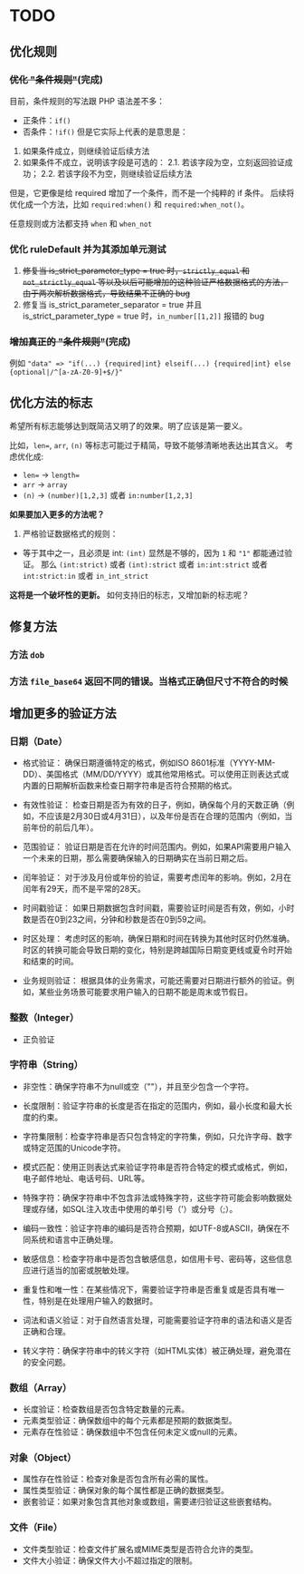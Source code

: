# TODO

## 优化规则

### ~~优化 "条件规则"~~(完成)
目前，条件规则的写法跟 PHP 语法差不多：
- 正条件：`if()`
- 否条件：`!if()`
但是它实际上代表的是意思是：
1. 如果条件成立，则继续验证后续方法
2. 如果条件不成立，说明该字段是可选的：
  2.1. 若该字段为空，立刻返回验证成功；
  2.2. 若该字段不为空，则继续验证后续方法

但是，它更像是给 required 增加了一个条件，而不是一个纯粹的 if 条件。
后续将优化成一个方法，比如 `required:when()` 和 `required:when_not()`。

任意规则或方法都支持 `when` 和 `when_not`

### 优化 ruleDefault 并为其添加单元测试
1. ~~修复当 is_strict_parameter_type = true 时，`strictly_equal` 和 `not_strictly_equal` 等以及以后可能增加的这种验证严格数据格式的方法，由于两次解析数据格式，导致结果不正确的 bug~~
2. 修复当 is_strict_parameter_separator = true 并且 is_strict_parameter_type = true 时，`in_number[[1,2]]` 报错的 bug


### ~~增加真正的 "条件规则"~~(完成)

例如 `"data" => "if(...) {required|int} elseif(...) {required|int} else {optional|/^[a-zA-Z0-9]+$/}"`

## 优化方法的标志
希望所有标志能够达到既简洁又明了的效果。明了应该是第一要义。

比如，`len=`, `arr`, `(n)` 等标志可能过于精简，导致不能够清晰地表达出其含义。
考虑优化成:
- `len=` -> `length=`
- `arr` -> `array`
- `(n)` -> `(number)[1,2,3]` 或者 `in:number[1,2,3]`

**如果要加入更多的方法呢？**
1. 严格验证数据格式的规则：
- 等于其中之一，且必须是 int: `(int)` 显然是不够的，因为 `1` 和 `"1"` 都能通过验证。
  那么 `(int:strict)` 或者 `(int):strict` 或者 `in:int:strict` 或者 `int:strict:in` 或者 `in_int_strict`

**这将是一个破坏性的更新。**
如何支持旧的标志，又增加新的标志呢？

## 修复方法

### 方法 `dob`
### 方法 `file_base64` 返回不同的错误。当格式正确但尺寸不符合的时候



## 增加更多的验证方法

### 日期（Date）

- 格式验证：
确保日期遵循特定的格式，例如ISO 8601标准（YYYY-MM-DD）、美国格式（MM/DD/YYYY）或其他常用格式。可以使用正则表达式或内置的日期解析函数来检查日期字符串是否符合预期的格式。

- 有效性验证：
检查日期是否为有效的日子，例如，确保每个月的天数正确（例如，不应该是2月30日或4月31日），以及年份是否在合理的范围内（例如，当前年份的前后几年）。

- 范围验证：
验证日期是否在允许的时间范围内。例如，如果API需要用户输入一个未来的日期，那么需要确保输入的日期确实在当前日期之后。

- 闰年验证：
对于涉及月份或年份的验证，需要考虑闰年的影响。例如，2月在闰年有29天，而不是平常的28天。

- 时间戳验证：
如果日期数据包含时间戳，需要验证时间是否有效，例如，小时数是否在0到23之间，分钟和秒数是否在0到59之间。

- 时区处理：
考虑时区的影响，确保日期和时间在转换为其他时区时仍然准确。时区的转换可能会导致日期的变化，特别是跨越国际日期变更线或夏令时开始和结束的时间。

- 业务规则验证：
根据具体的业务需求，可能还需要对日期进行额外的验证。例如，某些业务场景可能要求用户输入的日期不能是周末或节假日。

### 整数（Integer）

- 正负验证

### 字符串（String）

- 非空性：确保字符串不为null或空（""），并且至少包含一个字符。

- 长度限制：验证字符串的长度是否在指定的范围内，例如，最小长度和最大长度的约束。

- 字符集限制：检查字符串是否只包含特定的字符集，例如，只允许字母、数字或特定范围的Unicode字符。

- 模式匹配：使用正则表达式来验证字符串是否符合特定的模式或格式，例如，电子邮件地址、电话号码、URL等。

- 特殊字符：确保字符串中不包含非法或特殊字符，这些字符可能会影响数据处理或存储，如SQL注入攻击中使用的单引号（'）或分号（;）。

- 编码一致性：验证字符串的编码是否符合预期，如UTF-8或ASCII，确保在不同系统和语言中正确处理。

- 敏感信息：检查字符串中是否包含敏感信息，如信用卡号、密码等，这些信息应进行适当的加密或脱敏处理。

- 重复性和唯一性：在某些情况下，需要验证字符串是否重复或是否具有唯一性，特别是在处理用户输入的数据时。

- 词法和语义验证：对于自然语言处理，可能需要验证字符串的语法和语义是否正确和合理。

- 转义字符：确保字符串中的转义字符（如HTML实体）被正确处理，避免潜在的安全问题。

### 数组（Array）

- 长度验证：检查数组是否包含特定数量的元素。
- 元素类型验证：确保数组中的每个元素都是预期的数据类型。
- 元素存在性验证：确保数组中不包含任何未定义或null的元素。

### 对象（Object）

- 属性存在性验证：检查对象是否包含所有必需的属性。
- 属性类型验证：确保对象的每个属性都是正确的数据类型。
- 嵌套验证：如果对象包含其他对象或数组，需要递归验证这些嵌套结构。

### 文件（File）

- 文件类型验证：检查文件扩展名或MIME类型是否符合允许的类型。
- 文件大小验证：确保文件大小不超过指定的限制。